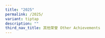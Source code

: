 ```yaml
---
title: "2025"
permalink: /2025/
variant: tiptap
description: ""
third_nav_title: 其他荣誉 Other Achievements
---
```

